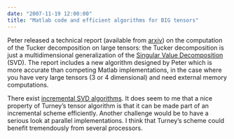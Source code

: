```yaml
---
date: "2007-11-19 12:00:00"
title: "Matlab code and efficient algorithms for BIG tensors"
---
```




Peter released a technical report (available from [arxiv](http://arxiv.org/abs/0711.2023)) on the computation of the Tucker decomposition on large tensors: the Tucker decomposition is just a multidimensional generalization of the [Singular Value Decomposition](https://en.wikipedia.org/wiki/Singular_Value_Decomposition) (SVD). The report includes a new algorithm designed by Peter which is more accurate than competing Matlab implementations, in the case where you have very large tensors (3 or 4 dimensional) and need external memory computations.

There exist [incremental SVD algorithms](http://glaros.dtc.umn.edu/gkhome/fetch/papers/incsvdICCIT02.pdf). It does seem to me that a nice property of Turney&rsquo;s tensor algorithm is that it can be made part of an incremental scheme efficiently.
Another challenge would be to have a serious look at parallel implementations. I think that Turney&rsquo;s scheme could benefit tremendously from several processors.


